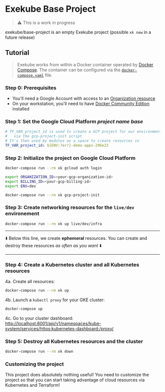# Exekube Base Project

> :warning: This is a work in progress

exekube/base-project is an empty Exekube project (possible `xk new` in a future release)

## Tutorial

> Exekube works from within a Docker container operated by [Docker Compose](https://docs.docker.com/compose/compose-file/). The container can be configured via the [`docker-compose.yaml`](https://github.com/exekube/base-project/blob/master/docker-compose.yaml) file.

### Step 0: Prerequisites

- You'll need a Google Account with access to an [Organization resource](https://cloud.google.com/resource-manager/docs/quickstart-organizations)
- On your workstation, you'll need to have [Docker Community Edition](https://www.docker.com/community-edition) installed

### Step 1: Set the Google Cloud Platform *project name base*

```yaml
# TF_VAR_project_id is used to create a GCP project for our environment
#   via the gcp-project-init script
# It's then used by modules as a space to create resources in
TF_VAR_project_id: ${ENV:?err}-demo-apps-296e23
```

### Step 2: Initialize the project on Google Cloud Platform

```sh
docker-compose run --rm xk gcloud auth login
```

```sh
export ORGANIZATION_ID=<your-gcp-organization-id>
export BILLING_ID=<your-gcp-billing-id>
export ENV=dev
```

```sh
docker-compose run --rm xk gcp-project-init
```

### Step 3: Create networking resources for the `live/dev` environement

```sh
docker-compose run --rm xk up live/dev/infra
```

---
⬇️ Below this line, we create **ephemeral** resources. You can create and destroy these resources *as often as you want* ⬇️

---

### Step 4: Create a Kubernetes cluster and all Kubernetes resources

4a. Create all resources:

```sh
docker-compose run --rm xk up
```

4b. Launch a `kubectl proxy` for your GKE cluster:

```sh
docker-compose up
```

4c. Go to your cluster dashboard: <http://localhost:8001/api/v1/namespaces/kube-system/services/https:kubernetes-dashboard:/proxy/>

### Step 5: Destroy all Kubernetes resources and the cluster

```sh
docker-compose run --rm xk down
```

### Customizing the project

This project does absolutely nothing useful! You need to customize the project so that you can start taking advantage of cloud resources via Kubernetes and Terraform!
